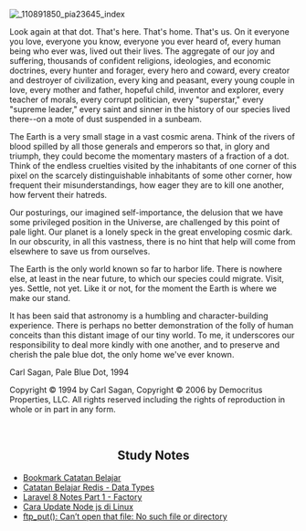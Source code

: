 ![_110891850_pia23645_index](https://user-images.githubusercontent.com/69680330/125158181-7b4fb800-e199-11eb-8dbd-f269038812af.jpg)

Look again at that dot. That's here. That's home. That's us. On it everyone you love, everyone you know, everyone you ever heard of, every human being who ever was, lived out their lives. The aggregate of our joy and suffering, thousands of confident religions, ideologies, and economic doctrines, every hunter and forager, every hero and coward, every creator and destroyer of civilization, every king and peasant, every young couple in love, every mother and father, hopeful child, inventor and explorer, every teacher of morals, every corrupt politician, every "superstar," every "supreme leader," every saint and sinner in the history of our species lived there--on a mote of dust suspended in a sunbeam.

The Earth is a very small stage in a vast cosmic arena. Think of the rivers of blood spilled by all those generals and emperors so that, in glory and triumph, they could become the momentary masters of a fraction of a dot. Think of the endless cruelties visited by the inhabitants of one corner of this pixel on the scarcely distinguishable inhabitants of some other corner, how frequent their misunderstandings, how eager they are to kill one another, how fervent their hatreds.

Our posturings, our imagined self-importance, the delusion that we have some privileged position in the Universe, are challenged by this point of pale light. Our planet is a lonely speck in the great enveloping cosmic dark. In our obscurity, in all this vastness, there is no hint that help will come from elsewhere to save us from ourselves.

The Earth is the only world known so far to harbor life. There is nowhere else, at least in the near future, to which our species could migrate. Visit, yes. Settle, not yet. Like it or not, for the moment the Earth is where we make our stand.

It has been said that astronomy is a humbling and character-building experience. There is perhaps no better demonstration of the folly of human conceits than this distant image of our tiny world. To me, it underscores our responsibility to deal more kindly with one another, and to preserve and cherish the pale blue dot, the only home we've ever known.

Carl Sagan, Pale Blue Dot, 1994

Copyright © 1994 by Carl Sagan, Copyright © 2006 by Democritus Properties, LLC.
All rights reserved including the rights of reproduction in whole or in part in any form.

<br/>

<h2 align="center">Study Notes</h2>

<!-- BLOG-POST-LIST:START -->
- [Bookmark Catatan Belajar](https://dev.to/rabihcigar/bookmark-catatan-belajar-5go1)
- [Catatan Belajar Redis - Data Types](https://dev.to/rabihcigar/catatan-belajar-redis-5hb0)
- [Laravel 8 Notes Part 1 - Factory](https://dev.to/rabihcigar/laravel-8-cheatsheet-part-1-factory-254i)
- [Cara Update Node js di Linux](https://dev.to/rabihcigar/cara-update-node-js-di-linux-26ii)
- [ftp_put(): Can’t open that file: No such file or directory](https://dev.to/rabihcigar/cara-upload-wordpress-theme-ke-000webhost-39g0)
<!-- BLOG-POST-LIST:END -->






